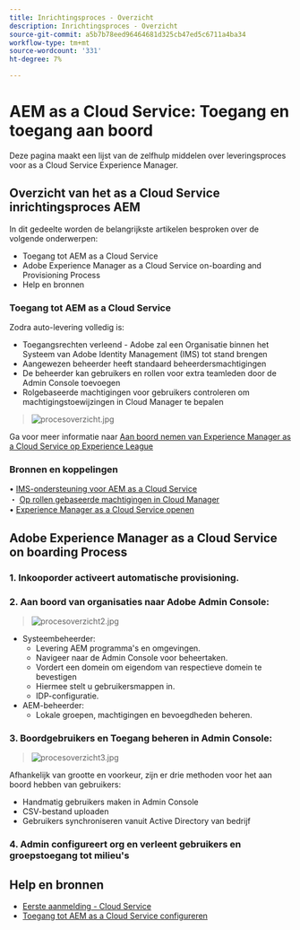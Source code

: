 ```yaml
---
title: Inrichtingsproces - Overzicht
description: Inrichtingsproces - Overzicht
source-git-commit: a5b7b78eed96464681d325cb47ed5c6711a4ba34
workflow-type: tm+mt
source-wordcount: '331'
ht-degree: 7%

---
```



# AEM as a Cloud Service: Toegang en toegang aan boord

Deze pagina maakt een lijst van de zelfhulp middelen over leveringsproces voor as a Cloud Service Experience Manager.

## Overzicht van het as a Cloud Service inrichtingsproces AEM

In dit gedeelte worden de belangrijkste artikelen besproken over de volgende onderwerpen:

* Toegang tot AEM as a Cloud Service
* Adobe Experience Manager as a Cloud Service on-boarding and Provisioning Process
* Help en bronnen


### Toegang tot AEM as a Cloud Service

Zodra auto-levering volledig is:

* Toegangsrechten verleend - Adobe zal een Organisatie binnen het Systeem van Adobe Identity Management (IMS) tot stand brengen
* Aangewezen beheerder heeft standaard beheerdersmachtigingen
* De beheerder kan gebruikers en rollen voor extra teamleden door de Admin Console toevoegen
* Rolgebaseerde machtigingen voor gebruikers controleren om machtigingstoewijzingen in Cloud Manager te bepalen

> ![procesoverzicht.jpg](./assets/processOverview.jpg)


Ga voor meer informatie naar [Aan boord nemen van Experience Manager as a Cloud Service op Experience League](https://experienceleague.adobe.com/docs/experience-manager-cloud-service/onboarding/home.html?lang=en)

### Bronnen en koppelingen

• [IMS-ondersteuning voor AEM as a Cloud Service](https://experienceleague.adobe.com/docs/experience-manager-cloud-service/security/ims-support.html?lang=en)\
・ [Op rollen gebaseerde machtigingen in Cloud Manager](https://experienceleague.adobe.com/docs/experience-manager-cloud-service/onboarding/what-is-required/role-based-permissions.html?lang=en#what-is-required)\
• [Experience Manager as a Cloud Service openen](https://experienceleague.adobe.com/docs/experience-manager-cloud-service/onboarding/getting-access/navigation.html?lang=en#getting-access)


## Adobe Experience Manager as a Cloud Service on boarding Process

### 1. Inkooporder activeert automatische provisioning.

### 2. Aan boord van organisaties naar Adobe Admin Console:

>   ![procesoverzicht2.jpg](./assets/processOverview2.jpg)
* Systeembeheerder:
   * Levering AEM programma&#39;s en omgevingen.
   * Navigeer naar de Admin Console voor beheertaken.
   * Vordert een domein om eigendom van respectieve domein te bevestigen
   * Hiermee stelt u gebruikersmappen in.
   * IDP-configuratie.
* AEM-beheerder:
   * Lokale groepen, machtigingen en bevoegdheden beheren.

### 3. Boordgebruikers en Toegang beheren in Admin Console:

>   ![procesoverzicht3.jpg](./assets/processOverview3.jpg)

Afhankelijk van grootte en voorkeur, zijn er drie methoden voor het aan boord hebben van gebruikers:
* Handmatig gebruikers maken in Admin Console
* CSV-bestand uploaden
* Gebruikers synchroniseren vanuit Active Directory van bedrijf

### 4. Admin configureert org en verleent gebruikers en groepstoegang tot milieu&#39;s

## Help en bronnen

* [Eerste aanmelding - Cloud Service](/help/journey-onboarding/sysadmin/learning-path-aem-users.md)
* [Toegang tot AEM as a Cloud Service configureren](https://experienceleague.adobe.com/docs/experience-manager-learn/cloud-service/accessing/overview.html?lang=en#accessing)
